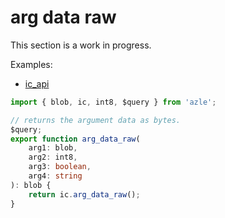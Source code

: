 # arg data raw

This section is a work in progress.

Examples:

-   [ic_api](https://github.com/demergent-labs/azle/blob/main/examples/ic_api)

```typescript
import { blob, ic, int8, $query } from 'azle';

// returns the argument data as bytes.
$query;
export function arg_data_raw(
    arg1: blob,
    arg2: int8,
    arg3: boolean,
    arg4: string
): blob {
    return ic.arg_data_raw();
}
```
